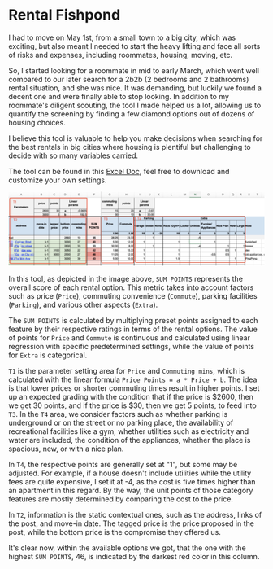 # Rental Fishpond

I had to move on May 1st, from a small town to a big city, which was exciting, but also meant I needed to start the heavy lifting and face all sorts of risks and expenses, including roommates, housing, moving, etc.

So, I started looking for a roommate in mid to early March, which went well compared to our later search for a 2b2b (2 bedrooms and 2 bathrooms) rental situation, and she was nice. It was demanding, but luckily we found a decent one and were finally able to stop looking. In addition to my roommate's diligent scouting, the tool I made helped us a lot, allowing us to quantify the screening by finding a few diamond options out of dozens of housing choices.

I believe this tool is valuable to help you make decisions when searching for the best rentals in big cities where housing is plentiful but challenging to decide with so many variables carried.

The tool can be found in this [Excel Doc](./Rental%20Fishpond.xlsx), feel free to download and customize your own settings.

![](./description.jpg)

In this tool, as depicted in the image above, `SUM POINTS` represents the overall score of each rental option. This metric takes into account factors such as price (`Price`), commuting convenience (`Commute`), parking facilities (`Parking`), and various other aspects (`Extra`).

The `SUM POINTS` is calculated by multiplying preset points assigned to each feature by their respective ratings in terms of the rental options. The value of points for `Price` and `Commute` is continuous and calculated using linear regression with specific predetermined settings, while the value of points for `Extra` is categorical.

`T1` is the parameter setting area for `Price` and `Commuting mins`, which is calculated with the linear formula `Price Points = a * Price + b`. The idea is that lower prices or shorter commuting times result in higher points. I set up an expected grading with the condition that if the price is $2600, then we get 30 points, and if the price is $30, then we get 5 points, to feed into `T3`.
In the `T4` area, we consider factors such as whether parking is underground or on the street or no parking place, the availability of recreational facilities like a gym, whether utilities such as electricity and water are included, the condition of the appliances, whether the place is spacious, new, or with a nice plan.

In `T4`, the respective points are generally set at "1", but some may be adjusted. For example, if a house doesn't include utilities while the utility fees are quite expensive, I set it at -4, as the cost is five times higher than an apartment in this regard. By the way, the unit points of those category features are mostly determined by comparing the cost to the price.

In `T2`, information is the static contextual ones, such as the address, links of the post, and move-in date. The tagged price is the price proposed in the post, while the bottom price is the compromise they offered us.

It's clear now, within the available options we got, that the one with the highest `SUM POINTS`, 46, is indicated by the darkest red color in this column.
